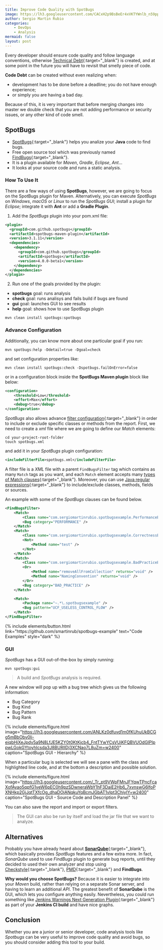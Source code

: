 ```yaml
---
title: Improve Code Quality with SpotBugs
image: https://lh3.googleusercontent.com/CACxH2p9BsBeEr4xVKTYWnlb_n59ppFmxxjL8F0XAbrO-R26FABMHdkOHrmE_w8nsAY__5KFBXVRAzbzYmhdsxRcLpRyT6hhpxXUjYaSrDZ6QvE97gOYSwhvrwCKcGZiAcTk-UWB9kI5wysFLLMGJ2Lxa2mUufVdbtVjSxyHvmxRfqPFChOcyBfKKBBV-0I2fwfKVaPzNgH3cpXDCT2qiovGJNS51osyB-0ZxbWgnaPStU7RuiSTHi5vFsjZuaHwW9retbfthtk3H_hzXqSC9HIg9-clnUdTvG0TZXQ6g0DAgfQDnyYQoDOA9dgDrLUsG1kApQLUoNTAoq52RRxrBl2yfkcCrDcD_y1Vvk4b5wa1V1CevAdAM_YN3PLKFULvIdHelovAG0OUMQGY9p_7JEyslNwLHxC-MpKR0UOgz5p_f5mPUZnC3h9YFrGDY-d9Hb6puHzEJUM1pHQY5Dh3H2vjVN6WWyfrsvJbI-3Z7slMZtmx-32SPGIMx7AIcgdvFjRbgPT0ISSiOjkRDCUrsj9z36GOWwL3FLhBRWRHclA8Hk2anEZi27OB179IuN_r07nffkIynmXKgSdcd1e95xDCgXbLV1NB2gOaZsEzwvXsQq__iWX5pLSv36ovWX9zPEhw8rSsxMyI5AFvkAZAXN9-Al2Hug2nvSTyWAISlfvRQGunO0QuxfAVEl85=w460-h308-no?authuser=0
author: Sergio Martin Rubio
categories:
    - DevOps
    - Analysis
mermaid: false
layout: post
---
```


Every developer should ensure code quality and follow language conventions, otherwise [Technical Debt](https://medium.com/existek/what-is-technical-debt-and-how-to-calculate-it-80193e4e746d){:target="_blank"} is created, and at some point in the future you will have to revisit that smelly piece of code.

**Code Debt** can be created without even realizing when: 

- development has to be done before a deadline; you do not have enough experience; 
- or simply you are having a bad day. 

Because of this, it is very important that before merging changes into master we double check that you are not adding performance or security issues, or any other kind of code smell.

## SpotBugs

- [SpotBugs](https://spotbugs.github.io/){:target="_blank"} helps you analize your **Java** code to find bugs.
- Free open source tool which was previously named [FindBugs](http://findbugs.sourceforge.net/){:target="_blank"}.
- It is a plugin available for _Maven_, _Gradle_, _Eclipse_, _Ant_...
- It looks at your source code and runs a static analysis.

### How To Use It

There are a few ways of using **SpotBugs**, however, we are going to focus on the SpotBugs plugin for Maven. Alternatively, you can execute _SpotBugs_ on _Windows_, _macOS_ or _Linux_ to run the _SpotBugs GUI_; install a plugin for _Eclipse_; integrate it with **Ant** or add a **Gradle Plugin**.

1. Add the _SpotBugs_ plugin into your pom.xml file:

```xml
<plugin>
  <groupId>com.github.spotbugs</groupId>
  <artifactId>spotbugs-maven-plugin</artifactId>
  <version>3.1.11</version>
  <dependencies>
    <dependency>
      <groupId>com.github.spotbugs</groupId>
      <artifactId>spotbugs</artifactId>
      <version>4.0.0-beta1</version>
    </dependency>
  </dependencies>
</plugin>
```

2. Run one of the goals provided by the plugin:

- **spotbugs** goal: runs analysis
- **check** goal: runs analisys and fails build if bugs are found
- **gui** goal: launches GUI to see results
- **help** goal: shows how to use SpotBugs plugin

```shell
mvn clean install spotbugs:spotbugs
```

### Advance Configuration

Additionally, you can know more about one particular goal if you run:

```shell
mvn spotbugs:help -Ddetail=true -Dgoal=check
```

and set configuration properties like:

```shell
mvn clean install spotbugs:check -Dspotbugs.failOnError=false
```

or in a configuration block inside the **SpotBugs Maven plugin** block like below:

```xml
<configuration>
    <threshold>Low</threshold>
    <effort>Max</effort>
    <debug>true</debug>
</configuration>
```

_SpotBugs_ also allows advance [filter configuration](https://spotbugs.readthedocs.io/en/stable/filter.html#){:target="_blank"} in order to include or exclude specific classes or methods from the report. First, we need to create a _xml_ file where we are going to define our _Match_ elements:

```shell
cd your-project-root-folder
touch spotbugs.xml
```

and add it in your _SpotBugs_ plugin configuration:

```xml
<includeFilterFile>spotbugs.xml</includeFilterFile>
```

A filter file is a _XML_ file with a parent `FindBugsFilter` tag which contains as many `Match` tags as you want, and each `Match` element accepts many [types of Match clauses](https://spotbugs.readthedocs.io/en/stable/filter.html#types-of-match-clauses){:target="_blank"}. Moreover, you can use [Java regular expressions](https://docs.oracle.com/javase/8/docs/api/java/util/regex/Pattern.html){:target="_blank"} to include/exclude classes, methods, fields or sources.

An example with some of the _SpotBugs_ clauses can be found below.

```xml
<FindBugsFilter>
    <Match>
        <Class name="com.sergiomartinrubio.spotbugsexample.PerformanceBugs" />
        <Bug category="PERFORMANCE" />
    </Match>
    <Match>
        <Class name="com.sergiomartinrubio.spotbugsexample.CorrectnessBugs" />
        <Not>
            <Method name="test" />
        </Not>
    </Match>
    <Match>
        <Class name="com.sergiomartinrubio.spotbugsexample.BadPracticeBugs" />
        <Or>
            <Method name="removeAllFromCollection" returns="void" />
            <Method name="NamingConvention" returns="void" />
        </Or>
        <Bug category="BAD_PRACTICE" />
    </Match>

    <Match>
        <Package name="~.*\.spotbugsexample" />
        <Bug pattern="UCF_USELESS_CONTROL_FLOW" />
    </Match>
</FindBugsFilter>
```

<p class="text-center">
{% include elements/button.html link="https://github.com/smartinrub/spotbugs-example" text="Code Examples" style="dark" %}
</p>

### GUI

_SpotBugs_ has a GUI out-of-the-box by simply running:

```shell
mvn spotbugs:gui
```

> A build and _SpotBugs_ analysis is required.

A new window will pop up with a bug tree which gives us the following information:

- Bug Category
- Bug Kind
- Bug Pattern
- Bug Rank

{% include elements/figure.html image="https://lh3.googleusercontent.com/ANLKz0dfuvd1m0fKUhuUkBCGg5mBbObv0li-eiqbHiXeJpdy5a9N8LfJE5KZY0t0KtKjcb4_FntTYwYCsVUiKFQBVUOdGIPIppwLGokGYtoyhIcsda3J8BURIlDj3XCNao7L8uZm=w2400" caption="SpotBugs GUI - Hierarchy" %}

When a particular bug is selected we will see a pane with the class and highlighted line code, and at the bottom a description and possible solution.

{% include elements/figure.html image="https://lh3.googleusercontent.com/_Tr_pt9VWpFMnJFYqwTPncFcaXofAyao5qpfG1veW6pEC0h9pzSDwneraWbY1hF3DaiE2Hb6_7xvnswG6lfoPXNHkp2GjJqtTXfcOg_dhaDOjANqkuYqBcmJGbAT1vIpt3ChiyIY=w2400" caption="SpotBugs GUI - Source Code and Description Panel" %}

You can also save the report and import or export filters.

> The GUI can also be run by itself and load the jar file that we want to analyze.

## Alternatives

Probably you have already heard about [**SonarQube**](https://www.sonarqube.org/){:target="_blank"}, which basically provides _SpotBugs_ features and a few extra more. In fact, _SonarQube_ used to use _FindBugs_ plugin to generate bug reports, until they decided to used their own analyzer and stop using [Checkstyle](http://checkstyle.sourceforge.net/){:target="_blank"}, [PMD](https://pmd.github.io/){:target="_blank"} and **FindBugs**. 

**Why would you choose SpotBugs?** Because it is easier to integrate into your _Maven_ build, rather than relying on a separate Sonar server, and having to learn an additional _API_. The greatest benefit of **SonarQube** is the GUI, which lets you configure anything easily. Nevertheless, you could run something like [Jenkins Warnings Next Generation Plugin](https://github.com/jenkinsci/warnings-ng-plugin){:target="_blank"} as part of your **Jenkins CI build** and have nice graphs.

## Conclusion

Whether you are a junior or senior developer, code analysis tools like _Spotbugs_ can be very useful to improve code quality and avoid bugs, so you should consider adding this tool to your build.
